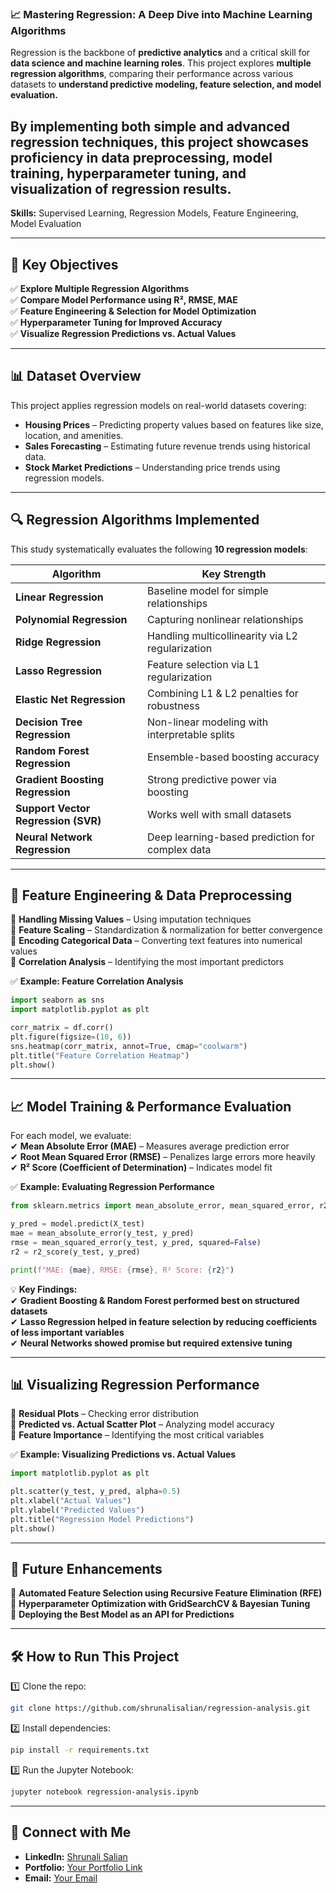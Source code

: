 ### 📈 **Mastering Regression: A Deep Dive into Machine Learning Algorithms**  
 
Regression is the backbone of **predictive analytics** and a critical skill for **data science and machine learning roles**. This project explores **multiple regression algorithms**, comparing their performance across various datasets to **understand predictive modeling, feature selection, and model evaluation.**  

By implementing both simple and advanced regression techniques, this project showcases proficiency in data preprocessing, model training, hyperparameter tuning, and visualization of regression results.
---

**Skills:** Supervised Learning, Regression Models, Feature Engineering, Model Evaluation  

---

## 🎯 **Key Objectives**  
✅ **Explore Multiple Regression Algorithms**  
✅ **Compare Model Performance using R², RMSE, MAE**  
✅ **Feature Engineering & Selection for Model Optimization**  
✅ **Hyperparameter Tuning for Improved Accuracy**  
✅ **Visualize Regression Predictions vs. Actual Values**  

---

## 📊 **Dataset Overview**  
This project applies regression models on real-world datasets covering:  
- **Housing Prices** – Predicting property values based on features like size, location, and amenities.  
- **Sales Forecasting** – Estimating future revenue trends using historical data.  
- **Stock Market Predictions** – Understanding price trends using regression models.  

---

## 🔍 **Regression Algorithms Implemented**  
This study systematically evaluates the following **10 regression models**:  

| **Algorithm** | **Key Strength** |
|--------------|-----------------|
| **Linear Regression** | Baseline model for simple relationships |
| **Polynomial Regression** | Capturing nonlinear relationships |
| **Ridge Regression** | Handling multicollinearity via L2 regularization |
| **Lasso Regression** | Feature selection via L1 regularization |
| **Elastic Net Regression** | Combining L1 & L2 penalties for robustness |
| **Decision Tree Regression** | Non-linear modeling with interpretable splits |
| **Random Forest Regression** | Ensemble-based boosting accuracy |
| **Gradient Boosting Regression** | Strong predictive power via boosting |
| **Support Vector Regression (SVR)** | Works well with small datasets |
| **Neural Network Regression** | Deep learning-based prediction for complex data |

---

## 📌 **Feature Engineering & Data Preprocessing**  
🔹 **Handling Missing Values** – Using imputation techniques  
🔹 **Feature Scaling** – Standardization & normalization for better convergence  
🔹 **Encoding Categorical Data** – Converting text features into numerical values  
🔹 **Correlation Analysis** – Identifying the most important predictors  

✅ **Example: Feature Correlation Analysis**  
```python
import seaborn as sns
import matplotlib.pyplot as plt

corr_matrix = df.corr()
plt.figure(figsize=(10, 6))
sns.heatmap(corr_matrix, annot=True, cmap="coolwarm")
plt.title("Feature Correlation Heatmap")
plt.show()
```

---

## 📈 **Model Training & Performance Evaluation**  
For each model, we evaluate:  
✔ **Mean Absolute Error (MAE)** – Measures average prediction error  
✔ **Root Mean Squared Error (RMSE)** – Penalizes large errors more heavily  
✔ **R² Score (Coefficient of Determination)** – Indicates model fit  

✅ **Example: Evaluating Regression Performance**  
```python
from sklearn.metrics import mean_absolute_error, mean_squared_error, r2_score

y_pred = model.predict(X_test)
mae = mean_absolute_error(y_test, y_pred)
rmse = mean_squared_error(y_test, y_pred, squared=False)
r2 = r2_score(y_test, y_pred)

print(f"MAE: {mae}, RMSE: {rmse}, R² Score: {r2}")
```
💡 **Key Findings:**  
✔ **Gradient Boosting & Random Forest performed best on structured datasets**  
✔ **Lasso Regression helped in feature selection by reducing coefficients of less important variables**  
✔ **Neural Networks showed promise but required extensive tuning**  

---

## 📊 **Visualizing Regression Performance**  
📌 **Residual Plots** – Checking error distribution  
📌 **Predicted vs. Actual Scatter Plot** – Analyzing model accuracy  
📌 **Feature Importance** – Identifying the most critical variables  

✅ **Example: Visualizing Predictions vs. Actual Values**  
```python
import matplotlib.pyplot as plt

plt.scatter(y_test, y_pred, alpha=0.5)
plt.xlabel("Actual Values")
plt.ylabel("Predicted Values")
plt.title("Regression Model Predictions")
plt.show()
```

---

## 🔮 **Future Enhancements**  
🔹 **Automated Feature Selection using Recursive Feature Elimination (RFE)**  
🔹 **Hyperparameter Optimization with GridSearchCV & Bayesian Tuning**  
🔹 **Deploying the Best Model as an API for Predictions**  

---

## 🛠 **How to Run This Project**  
1️⃣ Clone the repo:  
   ```bash
   git clone https://github.com/shrunalisalian/regression-analysis.git
   ```
2️⃣ Install dependencies:  
   ```bash
   pip install -r requirements.txt
   ```
3️⃣ Run the Jupyter Notebook:  
   ```bash
   jupyter notebook regression-analysis.ipynb
   ```

---

## 📌 **Connect with Me**  
- **LinkedIn:** [Shrunali Salian](https://www.linkedin.com/in/shrunali-salian/)  
- **Portfolio:** [Your Portfolio Link](#)  
- **Email:** [Your Email](#)  
